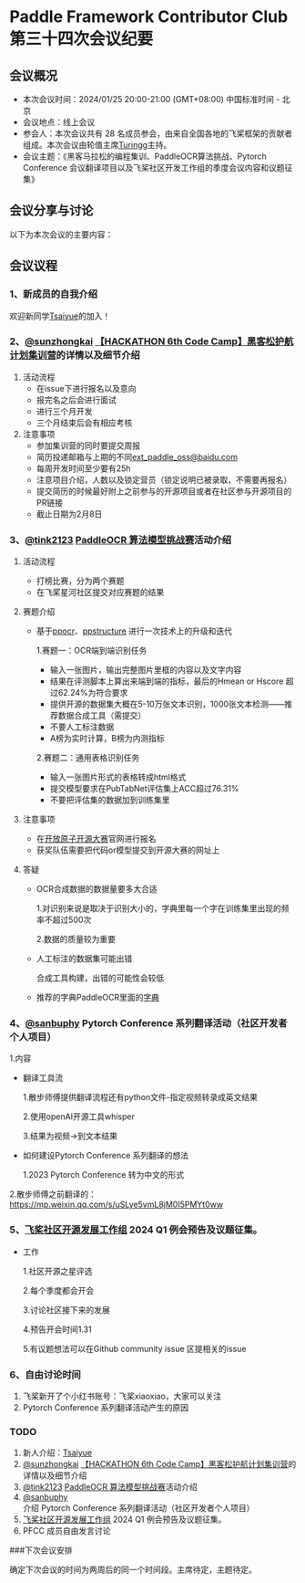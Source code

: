 # Paddle Framework Contributor Club 第三十四次会议纪要

## 会议概况

- 本次会议时间：2024/01/25 20:00-21:00 (GMT+08:00) 中国标准时间 - 北京
- 会议地点：线上会议
- 参会人：本次会议共有 28 名成员参会，由来自全国各地的飞桨框架的贡献者组成。本次会议由轮值主席[Turingg](https://github.com/Turingg)主持。
- 会议主题：《黑客马拉松的编程集训、PaddleOCR算法挑战、Pytorch Conference 会议翻译项目以及飞桨社区开发工作组的季度会议内容和议题征集》

## 会议分享与讨论

以下为本次会议的主要内容：

## 会议议程

### 1、新成员的自我介绍

欢迎新同学[Tsaiyue](https://github.com/Tsaiyue)的加入！

### 2、[@sunzhongkai](https://github.com/sunzhongkai588) [【HACKATHON 6th Code Camp】黑客松护航计划集训营](https://github.com/PaddlePaddle/Paddle/issues/61006)的详情以及细节介绍

1. 活动流程
   - 在issue下进行报名以及意向
   - 报完名之后会进行面试
   - 进行三个月开发
   - 三个月结束后会有相应考核
2. 注意事项
   - 参加集训营的同时要提交周报
   - 简历投递邮箱与上期的不同[ext_paddle_oss@baidu.com](mailto:ext_paddle_oss@baidu.com)
   - 每周开发时间至少要有25h
   - 注意项目介绍，人数以及锁定营员（锁定说明已被录取，不需要再报名）
   - 提交简历的时候最好附上之前参与的开源项目或者在社区参与开源项目的PR链接
   - 截止日期为2月8日

### 3、[@tink2123](https://github.com/tink2123) [PaddleOCR 算法模型挑战赛](https://competition.atomgit.com/competitionInfo?id=d25e62a0d7f27876a8c4219bfc0be90e)活动介绍

1. 活动流程

   - 打榜比赛，分为两个赛题
   - 在飞桨星河社区提交对应赛题的结果

2. 赛题介绍

   - 基于[ppocr](https://github.com/Turingg/PaddleOCR/tree/release/2.7/ppocr)、[ppstructure](https://github.com/Turingg/PaddleOCR/tree/release/2.7/ppstructure) 进行一次技术上的升级和迭代

     1.赛题一：OCR端到端识别任务

     * 输入一张图片，输出完整图片里框的内容以及文字内容
     * 结果在评测脚本上算出来端到端的指标，最后的Hmean or Hscore 超过62.24%为符合要求
     * 提供开源的数据集大概在5-10万张文本识别，1000张文本检测——推荐数据合成工具（需提交）
     * 不要人工标注数据
     * A榜为实时计算，B榜为内测指标

     2.赛题二：通用表格识别任务

     * 输入一张图片形式的表格转成html格式
     * 提交模型要求在PubTabNet评估集上ACC超过76.31%
     * 不要把评估集的数据加到训练集里

3. 注意事项

   * 在[开放原子开源大赛](https://competition.atomgit.com/competitionInfo?id=d25e62a0d7f27876a8c4219bfc0be90e)官网进行报名
   * 获奖队伍需要把代码or模型提交到开源大赛的网址上

4. 答疑

   - OCR合成数据的数据量要多大合适

     1.对识别来说是取决于识别大小的，字典里每一个字在训练集里出现的频率不超过500次

     2.数据的质量较为重要

   - 人工标注的数据集可能出错

     合成工具构建，出错的可能性会较低

   - 推荐的字典PaddleOCR里面的[字典](https://github.com/PaddlePaddle/PaddleOCR/blob/release/2.7/ppocr/utils/ppocr_keys_v1.txt)

### 4、[@sanbuphy](https://github.com/sanbuphy) Pytorch Conference 系列翻译活动（社区开发者个人项目）

1.内容

* 翻译工具流

  1.散步师傅提供翻译流程还有python文件-指定视频转录成英文结果

  2.使用openAI开源工具whisper

  3.结果为视频→到文本结果

* 如何建设Pytorch Conference 系列翻译的想法

  1.2023 Pytorch Conference 转为中文的形式

2.散步师傅之前翻译的：https://mp.weixin.qq.com/s/uSLye5vmL8jM0I5PMYt0ww

### 5、[飞桨社区开源发展工作组](https://github.com/PaddlePaddle/community/tree/master/pposdwg) 2024 Q1 例会预告及议题征集。

* 工作

  1.社区开源之星评选

  2.每个季度都会开会

  3.讨论社区接下来的发展

  4.预告开会时间1.31

  5.有议题想法可以在Github community issue 区提相关的issue

### 6、自由讨论时间

1. 飞桨新开了个小红书账号：飞桨xiaoxiao，大家可以关注
2. Pytorch Conference 系列翻译活动产生的原因

### TODO
    
1. 新人介绍：[Tsaiyue](https://github.com/Tsaiyue)
2. [@sunzhongkai](https://github.com/sunzhongkai588) [【HACKATHON 6th Code Camp】黑客松护航计划集训营](https://github.com/PaddlePaddle/Paddle/issues/61006)的详情以及细节介绍
3. [@tink2123](https://github.com/tink2123) [PaddleOCR 算法模型挑战赛](https://competition.atomgit.com/competitionInfo?id=d25e62a0d7f27876a8c4219bfc0be90e)活动介绍
4. [@sanbuphy](https://github.com/sanbuphy)介绍 Pytorch Conference 系列翻译活动（社区开发者个人项目）
5. [飞桨社区开源发展工作组](https://github.com/PaddlePaddle/community/tree/master/pposdwg) 2024 Q1 例会预告及议题征集。
6. PFCC 成员自由发言讨论

###下次会议安排

确定下次会议的时间为两周后的同一个时间段。主席待定，主题待定。
